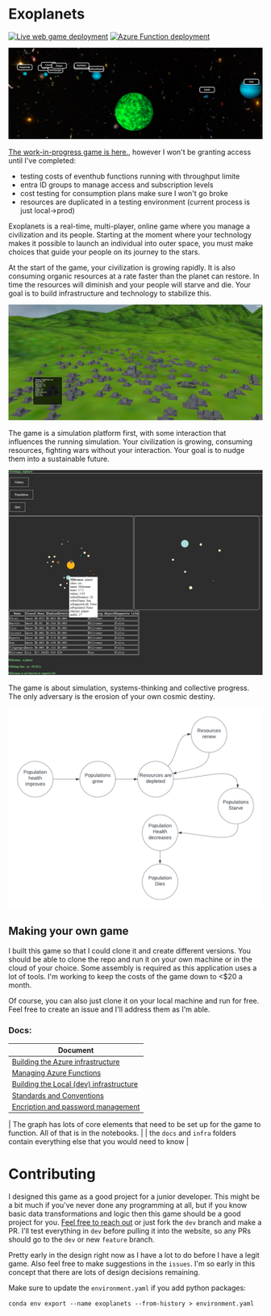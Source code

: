 # Exoplanets

[![Live web game deployment](https://github.com/BillmanH/exoplanets/actions/workflows/main_exodestiny.yml/badge.svg)](https://github.com/BillmanH/exoplanets/actions/workflows/main_exodestiny.yml)
[![Azure Function deployment](https://github.com/BillmanH/exoplanets/actions/workflows/main_exo-jobs2.yml/badge.svg)](https://github.com/BillmanH/exoplanets/actions/workflows/main_exo-jobs2.yml)


![Alt text](/docs/img/3dscene.png?raw=true "solar system")


[The work-in-progress game is here.](http://exodestiny.azurewebsites.net/), however I won't be granting access until I've completed:
* testing costs of eventhub functions running with throughput limite
* entra ID groups to manage access and subscription levels
* cost testing for consumption plans make sure I won't go broke
* resources are duplicated in a testing environment (current process is just local->prod)


Exoplanets is a real-time, multi-player, online game where you manage a civilization and its people. Starting at the moment where your technology makes it possible to launch an individual into outer space, you must make choices that guide your people on its journey to the stars.

At the start of the game, your civilization is growing rapidly. It is also consuming organic resources at a rate faster than the planet can restore. In time the resources will diminish and your people will starve and die. Your goal is to build infrastructure and technology to stabilize this.


![Alt text](/docs/img/cityview.png?raw=true "solar system")

The game is a simulation platform first, with some interaction that influences the running simulation. Your civilization is growing, consuming resources, fighting wars without your interaction. Your goal is to nudge them into a sustainable future. 

![Alt text](/docs/img/solar_system.png?raw=true "solar system")

The game is about simulation, systems-thinking and collective progress. The only adversary is the erosion of your own cosmic destiny. 

![Alt text](/docs/img/PopGrowthSystem.png?raw=true "solar system")


## Making your own game
I built this game so that I could clone it and create different versions. You should be able to clone the repo and run it on your own machine or in the cloud of your choice. Some assembly is required as this application uses a lot of tools. I'm working to keep the costs of the game down to <$20 a month. 

Of course, you can also just clone it on your local machine and run for free. Feel free to create an issue and I'll address them as I'm able. 

### Docs:
| Document |
| ----------- |
| [Building the Azure infrastructure](docs/readme.md) | 
| [Managing Azure Functions](az-functions/readme.md) | 
| [Building the Local (dev) infrastructure](docs/Local_setup.md) | 
| [Standards and Conventions](docs/Standards%20and%20Conventions.md) | 
| [Encription and password management](notebooks/Encryption_and_storage_of_passwords.ipynb) |

| The graph has lots of core elements that need to be set up for the game to function. All of that is in the notebooks. |
| the `docs` and `infra` folders contain everything else that you would need to know |


# Contributing
I designed this game as a good project for a junior developer. This might be a bit much if you've never done any programming at all, but if you know basic data transformations and logic then this game should be a good project for you. [Feel free to reach out](mailto:william.jeffrey.harding@gmail.com) or just fork the `dev` branch and make a PR. I'll test everything in `dev` before pulling it into the website, so any PRs should go to the `dev` or new `feature` branch.  

Pretty early in the design right now as I have a lot to do before I have a legit game. Also feel free to make suggestions in the `issues`. I'm so early in this concept that there are lots of design decisions remaining. 

Make sure to update the `environment.yaml` if you add python packages:
```
conda env export --name exoplanets --from-history > environment.yaml
``` 